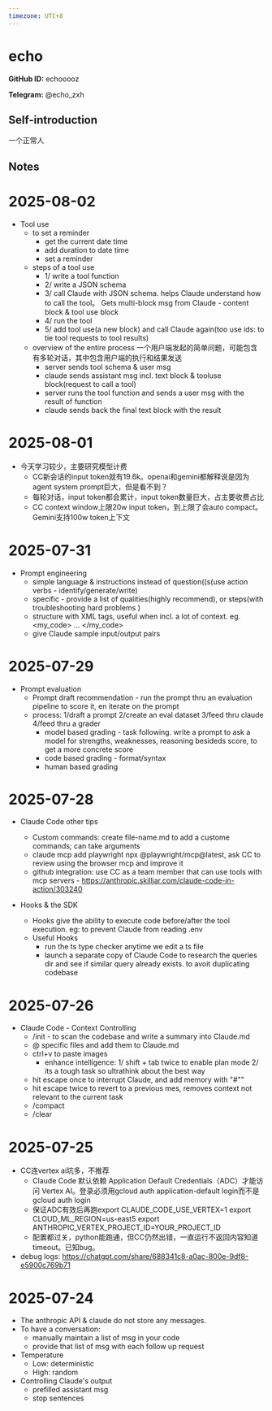```yaml
---
timezone: UTC+8
---
```


# echo

**GitHub ID:** echooooz

**Telegram:** @echo_zxh

## Self-introduction

一个正常人

## Notes

<!-- Content_START -->
# 2025-08-02

- Tool use
    - to set a reminder
        - get the current date time
        - add duration to date time 
        - set a reminder
    - steps of a tool use
        - 1/ write a tool function
        - 2/ write a JSON schema
        - 3/ call Claude with JSON schema. helps Claude understand how to call the tool。 Gets multi-block msg from Claude - content block & tool use block
        - 4/ run the tool
        - 5/ add tool use(a new block) and call Claude again(too use ids: to tie tool requests to tool results)
    - overview of the entire process  一个用户端发起的简单问题，可能包含有多轮对话，其中包含用户端的执行和结果发送
        - server sends tool schema & user msg
        - claude sends assistant msg incl. text block & tooluse block(request to call a tool)
        - server runs the tool function and sends a user msg with the result of function
        - claude sends back the final text block with the result

# 2025-08-01

- 今天学习较少，主要研究模型计费
    - CC新会话的input token就有19.6k。openai和gemini都解释说是因为agent system prompt巨大，但是看不到？
    - 每轮对话，input token都会累计，input token数量巨大，占主要收费占比
    - CC context window上限20w input token，到上限了会auto compact。Gemini支持100w token上下文

# 2025-07-31

- Prompt engineering
    - simple language & instructions instead of question((s(use action verbs - identify/generate/write)
    - specific - provide a list of qualities(highly recommend), or steps(with troubleshooting hard problems )
    - structure with XML tags, useful when incl. a lot of context. eg. <my_code> ... </my_code>
    - give Claude sample input/output pairs

# 2025-07-29

- Prompt evaluation
    - Prompt draft recommendation - run the prompt thru an evaluation pipeline to score it, en iterate on the prompt
    - process: 1/draft a prompt 2/create an eval dataset 3/feed thru claude 4/feed thru a grader
        - model based grading - task following. write a prompt to ask a model for strengths, weaknesses, reasoning besideds score, to get a more concrete score
        - code based grading - format/syntax
        - human based grading

# 2025-07-28

- Claude Code other tips
    - Custom commands: create file-name.md to add a custome commands; can take arguments 
    - claude mcp add playwright npx @playwright/mcp@latest, ask CC to review using the browser mcp and improve it
    - github integration: use CC as a team member that can use tools with mcp servers - https://anthropic.skilljar.com/claude-code-in-action/303240

- Hooks & the SDK
    - Hooks give the ability to execute code before/after the tool execution. eg: to prevent Claude from reading .env
    - Useful Hooks
        - run the ts type checker anytime we edit a ts file
        - launch a separate copy of Claude Code to research the queries dir and see if similar query already exists. to avoit duplicating codebase

# 2025-07-26

- Claude Code - Context Controlling
    - /init - to scan the codebase and write a summary into Claude.md
    - @ specific files and add them to Claude.md
    - ctrl+v to paste images
        - enhance intelligence: 1/ shift + tab twice to enable plan mode 2/ its a tough task so ultrathink about the best way
    - hit escape once to interrupt Claude, and add memory with "#""
    - hit escape twice to revert to a previous mes, removes context not relevant to the current task
    - /compact
    - /clear

# 2025-07-25

- CC连vertex ai坑多，不推荐
    - Claude Code 默认依赖 Application Default Credentials（ADC）才能访问 Vertex AI。登录必须用gcloud auth application-default login而不是gcloud auth login 
    - 保证ADC有效后再跑export CLAUDE_CODE_USE_VERTEX=1
    export CLOUD_ML_REGION=us-east5
    export ANTHROPIC_VERTEX_PROJECT_ID=YOUR_PROJECT_ID    
    - 配置都过关，python能跑通，但CC仍然出错，一直运行不返回内容知道timeout。已知bug。
- debug logs: https://chatgpt.com/share/688341c8-a0ac-800e-9df8-e5900c769b71

# 2025-07-24

- The anthropic API & claude do not store any messages.
- To have a conversation:
    - manually maintain a list of msg in your code
    - provide that list of msg with each follow up request
- Temperature
    - Low: deterministic
    - High: random
- Controlling Claude's output
    - prefilled assistant msg
    - stop sentences


<!-- Content_END -->
